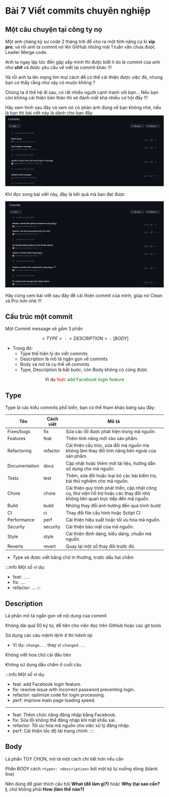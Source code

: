 

# Bài 7 Viết commits chuyên nghiệp

## Một câu chuyện tại công ty nọ

Một anh chàng kỹ sư code 2 tháng trời để cho ra một tính năng cự kì **vip pro**, và rồi anh ta commit nó lên GitHub những mãi 1 tuần vẫn chưa được Leader Merge code. 

Anh ta ngay lập tức đến gặp sếp mình thì được biết lí do là commit của anh như ***shit*** và được yêu cầu về viết lại commit khác !!!

Và rồi anh ta lên mạng tìm mọi cách để có thể cải thiện được việc đó, nhưng bạn có thấy rằng như vậy có muộn không ?

Chúng ta ở thế hệ đi sau, có rất nhiều người cạnh tranh với bạn... Nếu bạn còn không cải thiện bản thân thì sẽ đánh mất khá nhiều cơ hội đấy !!!

Hãy xem hình sau đây và xem nó có phản ánh đúng về bạn không nhé, nếu là bạn thì bài viết này là dành cho bạn đấy
![](https://github.com/dangtranhuu/images/blob/main/angurvad/github/sesstion7/commits-bad.png?raw=true)

Khi đọc xong bài viết này, đây là kết quả mà bạn đạt được

![](https://github.com/dangtranhuu/images/blob/main/angurvad/github/sesstion7/commit-good.png?raw=true)


Hãy cùng cem bài viết sau đây để cải thiện commit của mình, giúp nó Clean và Pro hơn nhé !!!

## Cấu trúc một commit

Một Commit message sẽ gồm 3 phần

$$
<TYPE>:<DESCRIPTION>:[BODY]
$$

- Trong đó:
  - Type thể hiện lý do viết commits
  - Description là mô tả ngắn gọn về commits
  - Body và mô tả cụ thể về commits
  - Type, Description là bắt buộc, còn Body không có cũng được


<p align="center"> Ví dụ
<span style="color: red;">feat</span>: <span style="color: green;">add Facebook login feature</span>
</p>


## Type

Type là các kiểu commits phổ biến, bạn có thể tham khảo bảng sau đây:

| Tên            | Cách viết  | Mô tả                                                   |
|----------------|------------|---------------------------------------------------------|
| Fixes/bugs     | fix        | Sửa các lỗi được phát hiện trong mã nguồn.             |
| Features       | feat       | Thêm tính năng mới vào sản phẩm.                        |
| Refactoring    | refactor   | Cải thiện cấu trúc, sửa đổi mã nguồn mà không làm thay đổi tính năng bên ngoài của sản phẩm. |
| Documentation  | docs       | Cập nhật hoặc thêm mới tài liệu, hướng dẫn sử dụng cho mã nguồn. |
| Tests          | test       | Thêm, sửa đổi hoặc loại bỏ các bài kiểm tra, bài thử nghiệm cho mã nguồn. |
| Chore          | chore      | Cải thiện quy trình phát triển, cập nhật công cụ, thư viện hỗ trợ hoặc các thay đổi nhỏ không liên quan trực tiếp đến mã nguồn. |
| Build          | build       | Những thay đổi ảnh hưởng đến quá trình build          |
| CI             |   ci        | Thay đổi file cấu hình hoặc Sctipt CI          |
| Performance    | perf       | Cải thiện hiệu suất hoặc tối ưu hóa mã nguồn.          |
| Security       | security   | Cải thiện bảo mật của mã nguồn.                         |
| Style          | style      | Cải thiện định dạng, kiểu dáng, chuẩn mã nguồn.       |
| Reverts        | revert     | Quay lại một số thay đổi trước đó.                     |

- Type sẽ được viết bằng chữ in thường, trước dấu hai chấm


:::info Một số ví dụ:

- feat: .....
- fix: ....
- refactor: ...
:::


## Description

Là phần mô tả ngắn gọn về nội dung của commit

Không dài quá 50 ký tự, để tiện cho việc đọc trên GitHub hoặc các git tools

Sử dụng các câu mệnh lệnh ở thì hiênh tại
- Ví dụ: `change...` thay vì `changed...`

Không viết hoa chữ cái đầu tiên

Không sử dụng dấu chấm ở cuối câu



:::info Một số ví dụ:

- feat: add Facebook login feature.
- fix: resolve issue with incorrect password preventing login.
- refactor: optimize code for login processing.
- perf: improve main page loading speed.

--------------------
- feat: Thêm chức năng đăng nhập bằng Facebook.
- fix: Sửa lỗi không thể đăng nhập khi mật khẩu sai.
- refactor: Tối ưu hóa mã nguồn cho việc xử lý đăng nhập.
- perf: Cải thiện tốc độ tải trang chính.
:::

## Body

Là phần TÙY CHỌN, mô tả một cách chi tiết hơn nếu cần

Phần BODY cách `<type>: <description>` bởi một ký tự xuống dòng (blank line)

Nên dùng để giair thích câu hỏi **What (để làm gì?)** hoặc **Why (tại sao cần? )**, chứ không phải **How (làm thế nào?)**